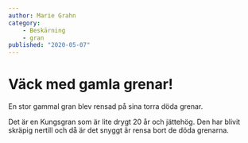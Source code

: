 ```yaml
---
author: Marie Grahn
category:
    - Beskärning
    - gran
published: "2020-05-07"
---
```

Väck med gamla grenar!
==================================

En stor gammal gran blev rensad på sina torra döda grenar.

<!--more-->

Det är en Kungsgran som är lite drygt 20 år och jättehög. Den har blivit skräpig nertill och då är det snyggt är rensa bort de döda grenarna.
